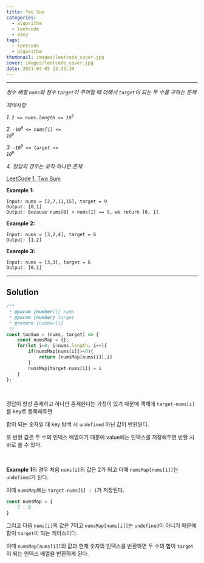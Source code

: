 ```yaml
---
title: Two Sum
categories:
  - algorithm
  - leetcode
  - easy
tags:
  - leetcode
  - algorithm
thumbnail: images/leetcode_cover.jpg
cover: images/leetcode_cover.jpg
date: 2021-04-05 22:33:39
---
```



---

<!--more-->

*정수 배열 `nums`와 정수 `target`이 주어질 때 더해서 `target`이 되는 두 수를 구하는 문제*

*제약사항*

*1. <code>2 <= nums.length <= 10<sup>3</sup></code>*

*2. <code>-10<sup>9</sup> <= nums[i] <= 10<sup>9</sup></code>*

*3. <code>-10<sup>9</sup> <= target <= 10<sup>9</sup></code>*

*4. 정답의 경우는 오직 하나만 존재*

[LeetCode 1. Two Sum](https://leetcode.com/problems/two-sum/)

**Example 1:**

```shell
Input: nums = [2,7,11,15], target = 9
Output: [0,1]
Output: Because nums[0] + nums[1] == 9, we return [0, 1].
```

**Example 2:**

```shell
Input: nums = [3,2,4], target = 6
Output: [1,2]
```

**Example 3:**

```shell
Input: nums = [3,3], target = 6
Output: [0,1]
```

---

## Solution

```javascript
/**
 * @param {number[]} nums
 * @param {number} target
 * @return {number[]}
 */
const twoSum = (nums, target) => {
    const numsMap = {};
    for(let i=0; i<nums.length; i++){
        if(numsMap[nums[i]]>=0){
            return [numsMap[nums[i]],i]
        }
        numsMap[target-nums[i]] = i
    }
};
```

<br />

정답이 항상 존재하고 하나만 존재한다는 가정이 있기 때문에 객체에 `target-nums[i]`를 key로 등록해두면

합이 되는 숫자일 때 key 탐색 시 `undefined` 아닌 값이 반환된다.

또 반환 값은 두 수의 인덱스 배열이기 때문에  value에는 인덱스를 저장해두면 반환 시 바로 쓸 수 있다.

<br />

**Example 1**의 경우 처음 `nums[i]`의 값은 2가 되고 이때 `numsMap[nums[i]]`는 `undefined`가 된다.

이때 `numsMap`에는 `target-nums[i] : i`가 저장된다.

```javascript
const numsMap = {
	7 : 0
}
```

그리고 다음 `nums[i]`의 값은 7이고 `numsMap[nums[i]]`는 `undefined`이 아니기 때문에 합이 `target`이 되는 케이스이다.

이때 `numsMap[nums[i]]`의 값과 현재 숫자의 인덱스를 반환하면 두 수의 합이 `target`이 되는 인덱스 배열을 반환하게 된다.